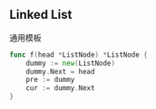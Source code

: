 ## Linked List

通用模板

```go
func f(head *ListNode) *ListNode {
	dummy := new(ListNode)
	dummy.Next = head
    pre := dummy
    cur := dummy.Next
}
```

